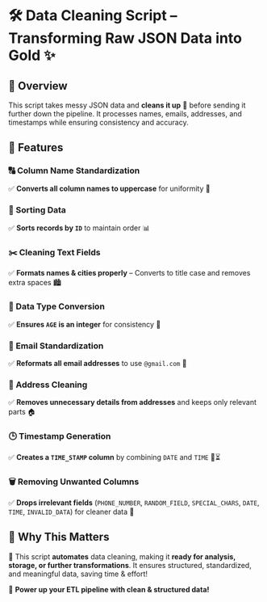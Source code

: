 # 🛠️ Data Cleaning Script – Transforming Raw JSON Data into Gold ✨

## 📌 Overview  
This script takes messy JSON data and **cleans it up** 🧹 before sending it further down the pipeline. It processes names, emails, addresses, and timestamps while ensuring consistency and accuracy.  

## 🚀 Features  

### 🔠 Column Name Standardization  
✅ **Converts all column names to uppercase** for uniformity 📢  

### 🔢 Sorting Data  
✅ **Sorts records by `ID`** to maintain order 📊  

### ✂️ Cleaning Text Fields  
✅ **Formats names & cities properly** – Converts to title case and removes extra spaces 🏙️  

### 🔄 Data Type Conversion  
✅ **Ensures `AGE` is an integer** for consistency 🔢  

### 📧 Email Standardization  
✅ **Reformats all email addresses** to use `@gmail.com` 📩  

### 🏡 Address Cleaning  
✅ **Removes unnecessary details from addresses** and keeps only relevant parts 🏠  

### 🕒 Timestamp Generation  
✅ **Creates a `TIME_STAMP` column** by combining `DATE` and `TIME` 📅⏳  

### 🗑️ Removing Unwanted Columns  
✅ **Drops irrelevant fields** (`PHONE_NUMBER`, `RANDOM_FIELD`, `SPECIAL_CHARS`, `DATE`, `TIME`, `INVALID_DATA`) for cleaner data 🧹  

## 🎯 Why This Matters  
🚀 This script **automates** data cleaning, making it **ready for analysis, storage, or further transformations**. It ensures structured, standardized, and meaningful data, saving time & effort!  

  
🚀 **Power up your ETL pipeline with clean & structured data!**  

